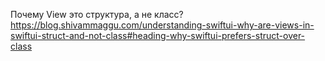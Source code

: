 Почему View это структура, а не класс?
https://blog.shivammaggu.com/understanding-swiftui-why-are-views-in-swiftui-struct-and-not-class#heading-why-swiftui-prefers-struct-over-class